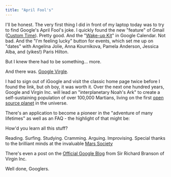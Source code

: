 ```yaml
---
title: "April Fool's"
---
```

I'll be honest. The very first thing I did in front of my laptop today was to
try to find Google's April Fool's joke. I quickly found the new "feature" of
Gmail ([Custom Time](http://mail.google.com/mail/help/customtime/index.html)).
Pretty good. And the "[Wake-up
Kit](http://www.google.com/googlecalendar/new_wakeup.html)" in Google
Calendar. Not bad. And the "I'm feeling lucky" button for events, which set me
up on "dates" with Angelina Jolie, Anna Kournikova, Pamela Anderson, Jessica
Alba, and (yikes!) Paris Hilton.


But I knew there had to be something... more.


And there was. [Google Virgle](http://www.google.com/virgle/index.html).


I had to sign out of iGoogle and visit the classic home page twice before I
found the link, but oh boy, it was worth it. Over the next one hundred years,
Google and Virgin Inc. will lead an "interplanetary Noah's Ark" to create a
self-sustaining population of over 100,000 Martians, living on the first [open
source planet](http://www.google.com/virgle/opensource.html) in the universe.


There's an application to become a pioneer in the "adventure of many
lifetimes" as well as an FAQ - the highlight of that might be:


How'd you learn all this stuff?


Reading. Surfing. Studying. Cramming. Arguing. Improvising. Special thanks to
the brilliant minds at the invaluable [Mars
Society](http://www.marssociety.org/portal)


There's even a post on the [Official Google
Blog](http://googleblog.blogspot.com/2008/04/announcing-project-virgle.html)
from Sir Richard Branson of Virgin Inc.


Well done, Googlers.
